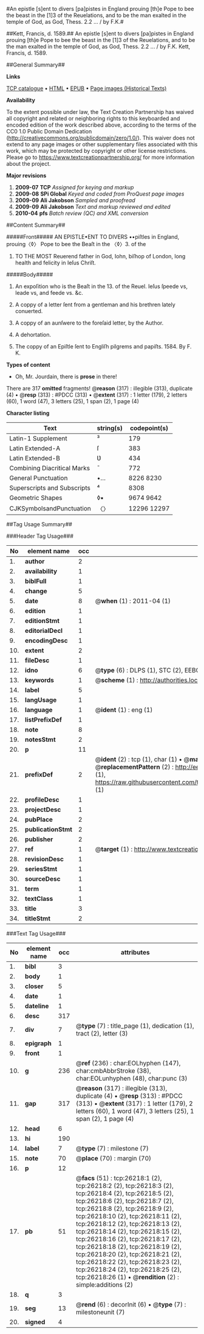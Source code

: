 #An epistle [s]ent to divers [pa]pistes in England prouing [th]e Pope to bee the beast in the [1]3 of the Reuelations, and to be the man exalted in the temple of God, as God, Thess. 2.2 ... / by F.K.#

##Kett, Francis, d. 1589.##
An epistle [s]ent to divers [pa]pistes in England prouing [th]e Pope to bee the beast in the [1]3 of the Reuelations, and to be the man exalted in the temple of God, as God, Thess. 2.2 ... / by F.K.
Kett, Francis, d. 1589.

##General Summary##

**Links**

[TCP catalogue](http://www.ota.ox.ac.uk/tcp/)  • 
[HTML](http://tei.it.ox.ac.uk/tcp/Texts-HTML/free/A04/A04809.html)  • 
[EPUB](http://tei.it.ox.ac.uk/tcp/Texts-EPUB/free/A04/A04809.epub) • 
[Page images (Historical Texts)](https://historicaltexts.jisc.ac.uk/eebo-23095838e)

**Availability**

To the extent possible under law, the Text Creation Partnership has waived all copyright and related or neighboring rights to this keyboarded and encoded edition of the work described above, according to the terms of the CC0 1.0 Public Domain Dedication (http://creativecommons.org/publicdomain/zero/1.0/). This waiver does not extend to any page images or other supplementary files associated with this work, which may be protected by copyright or other license restrictions. Please go to https://www.textcreationpartnership.org/ for more information about the project.

**Major revisions**

1. __2009-07__ __TCP__ *Assigned for keying and markup*
1. __2009-08__ __SPi Global__ *Keyed and coded from ProQuest page images*
1. __2009-09__ __Ali Jakobson__ *Sampled and proofread*
1. __2009-09__ __Ali Jakobson__ *Text and markup reviewed and edited*
1. __2010-04__ __pfs__ *Batch review (QC) and XML conversion*

##Content Summary##

#####Front#####
AN EPISTLE•ENT TO DIVERS ••piſtles in England, prouing〈◊〉 Pope to bee the Beaſt in the 〈◊〉3. of the 
1. TO THE MOST Reuerend father in God, Iohn, biſhop of London, long health and felicity in Ieſus Chriſt.

#####Body#####

1. An expoſition who is the Beaſt in the 13. of the Reuel. Ieſus ſpeede vs, leade vs, and feede vs. &c.

1. A coppy of a letter ſent from a gentleman and his brethren lately conuerted.

1. A coppy of an aunſwere to the foreſaid letter, by the Author.

1. A dehortation.

1. The coppy of an Epiſtle ſent to Engliſh pilgrems and papiſts. 1584. By F. K.

**Types of content**

  * Oh, Mr. Jourdain, there is **prose** in there!

There are 317 **omitted** fragments! 
 @__reason__ (317) : illegible (313), duplicate (4)  •  @__resp__ (313) : #PDCC (313)  •  @__extent__ (317) : 1 letter (179), 2 letters (60), 1 word (47), 3 letters (25), 1 span (2), 1 page (4)

**Character listing**


|Text|string(s)|codepoint(s)|
|---|---|---|
|Latin-1 Supplement|³|179|
|Latin Extended-A|ſ|383|
|Latin Extended-B|Ʋ|434|
|Combining             Diacritical Marks|̄|772|
|General Punctuation|•…|8226 8230|
|Superscripts             and Subscripts|⁴|8308|
|Geometric Shapes|◊▪|9674 9642|
|CJKSymbolsandPunctuation|〈〉|12296 12297|

##Tag Usage Summary##

###Header Tag Usage###

|No|element name|occ|attributes|
|---|---|---|---|
|1.|__author__|2||
|2.|__availability__|1||
|3.|__biblFull__|1||
|4.|__change__|5||
|5.|__date__|8| @__when__ (1) : 2011-04 (1)|
|6.|__edition__|1||
|7.|__editionStmt__|1||
|8.|__editorialDecl__|1||
|9.|__encodingDesc__|1||
|10.|__extent__|2||
|11.|__fileDesc__|1||
|12.|__idno__|6| @__type__ (6) : DLPS (1), STC (2), EEBO-CITATION (1), OCLC (1), VID (1)|
|13.|__keywords__|1| @__scheme__ (1) : http://authorities.loc.gov/ (1)|
|14.|__label__|5||
|15.|__langUsage__|1||
|16.|__language__|1| @__ident__ (1) : eng (1)|
|17.|__listPrefixDef__|1||
|18.|__note__|8||
|19.|__notesStmt__|2||
|20.|__p__|11||
|21.|__prefixDef__|2| @__ident__ (2) : tcp (1), char (1)  •  @__matchPattern__ (2) : ([0-9\-]+):([0-9IVX]+) (1), (.+) (1)  •  @__replacementPattern__ (2) : http://eebo.chadwyck.com/downloadtiff?vid=$1&page=$2 (1), https://raw.githubusercontent.com/textcreationpartnership/Texts/master/tcpchars.xml#$1 (1)|
|22.|__profileDesc__|1||
|23.|__projectDesc__|1||
|24.|__pubPlace__|2||
|25.|__publicationStmt__|2||
|26.|__publisher__|2||
|27.|__ref__|1| @__target__ (1) : http://www.textcreationpartnership.org/docs/. (1)|
|28.|__revisionDesc__|1||
|29.|__seriesStmt__|1||
|30.|__sourceDesc__|1||
|31.|__term__|1||
|32.|__textClass__|1||
|33.|__title__|3||
|34.|__titleStmt__|2||


###Text Tag Usage###

|No|element name|occ|attributes|
|---|---|---|---|
|1.|__bibl__|3||
|2.|__body__|1||
|3.|__closer__|5||
|4.|__date__|1||
|5.|__dateline__|1||
|6.|__desc__|317||
|7.|__div__|7| @__type__ (7) : title_page (1), dedication (1), tract (2), letter (3)|
|8.|__epigraph__|1||
|9.|__front__|1||
|10.|__g__|236| @__ref__ (236) : char:EOLhyphen (147), char:cmbAbbrStroke (38), char:EOLunhyphen (48), char:punc (3)|
|11.|__gap__|317| @__reason__ (317) : illegible (313), duplicate (4)  •  @__resp__ (313) : #PDCC (313)  •  @__extent__ (317) : 1 letter (179), 2 letters (60), 1 word (47), 3 letters (25), 1 span (2), 1 page (4)|
|12.|__head__|6||
|13.|__hi__|190||
|14.|__label__|7| @__type__ (7) : milestone (7)|
|15.|__note__|70| @__place__ (70) : margin (70)|
|16.|__p__|12||
|17.|__pb__|51| @__facs__ (51) : tcp:26218:1 (2), tcp:26218:2 (2), tcp:26218:3 (2), tcp:26218:4 (2), tcp:26218:5 (2), tcp:26218:6 (2), tcp:26218:7 (2), tcp:26218:8 (2), tcp:26218:9 (2), tcp:26218:10 (2), tcp:26218:11 (2), tcp:26218:12 (2), tcp:26218:13 (2), tcp:26218:14 (2), tcp:26218:15 (2), tcp:26218:16 (2), tcp:26218:17 (2), tcp:26218:18 (2), tcp:26218:19 (2), tcp:26218:20 (2), tcp:26218:21 (2), tcp:26218:22 (2), tcp:26218:23 (2), tcp:26218:24 (2), tcp:26218:25 (2), tcp:26218:26 (1)  •  @__rendition__ (2) : simple:additions (2)|
|18.|__q__|3||
|19.|__seg__|13| @__rend__ (6) : decorInit (6)  •  @__type__ (7) : milestoneunit (7)|
|20.|__signed__|4||
